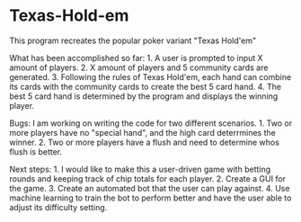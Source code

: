 # Texas-Hold-em 

This program recreates the popular poker variant "Texas Hold'em"

What has been accomplished so far: 
    1. A user is prompted to input X amount of players.
    2. X amount of players and 5 community cards are generated. 
    3. Following the rules of Texas Hold'em, each hand can combine its cards with the community cards to create the best 5 card hand. 
    4. The best 5 card hand is determined by the program and displays the winning player. 

Bugs: I am working on writing the code for two different scenarios.
    1. Two or more players have no "special hand", and the high card deterrmines the winner.
    2. Two or more players have a flush and need to determine whos flush is better. 
      
Next steps: 
    1. I would like to make this a user-driven game with betting rounds and keeping track of chip totals for each player. 
    2. Create a GUI for the game. 
    3. Create an automated bot that the user can play against. 
    4. Use machine learning to train the bot to perform better and have the user able to adjust its difficulty setting. 
